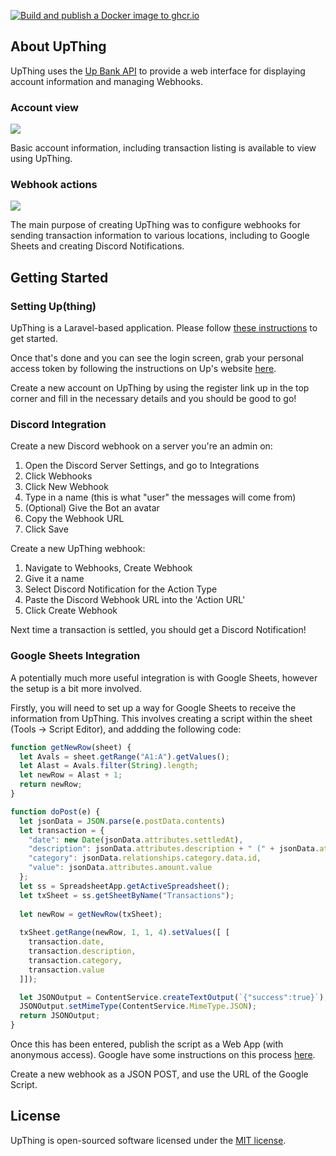 [![Build and publish a Docker image to ghcr.io](https://github.com/paulcoates/upthing/actions/workflows/docker-image.yml/badge.svg)](https://github.com/paulcoates/upthing/actions/workflows/docker-image.yml)

## About UpThing

UpThing uses the [Up Bank API](https://github.com/up-banking/api/) to provide a web interface for displaying account information and managing Webhooks.

### Account view

<img src="docs/transactions.jpg">

Basic account information, including transaction listing is available to view using UpThing.

### Webhook actions

<img src="docs/webhooks.jpg">

The main purpose of creating UpThing was to configure webhooks for sending transaction information to various locations, including to Google Sheets and creating Discord Notifications.

## Getting Started

### Setting Up(thing)

UpThing is a Laravel-based application. Please follow [these instructions](https://laravel.com/docs/7.x/installation) to get started.

Once that's done and you can see the login screen, grab your personal access token by following the instructions on Up's website [here](https://api.up.com.au/getting_started).

Create a new account on UpThing by using the register link up in the top corner and fill in the necessary details and you should be good to go!

### Discord Integration

Create a new Discord webhook on a server you're an admin on:
1. Open the Discord Server Settings, and go to Integrations
1. Click Webhooks
1. Click New Webhook
1. Type in a name (this is what "user" the messages will come from)
1. (Optional) Give the Bot an avatar
1. Copy the Webhook URL
1. Click Save

Create a new UpThing webhook:
1. Navigate to Webhooks, Create Webhook
1. Give it a name
1. Select Discord Notification for the Action Type
1. Paste the Discord Webhook URL into the 'Action URL'
1. Click Create Webhook

Next time a transaction is settled, you should get a Discord Notification!

### Google Sheets Integration

A potentially much more useful integration is with Google Sheets, however the setup is a bit more involved.

Firstly, you will need to set up a way for Google Sheets to receive the information from UpThing. This involves creating a script within the sheet (Tools -> Script Editor), and addding the following code: 

```javascript
function getNewRow(sheet) {
  let Avals = sheet.getRange("A1:A").getValues();
  let Alast = Avals.filter(String).length;
  let newRow = Alast + 1;
  return newRow;
}

function doPost(e) {
  let jsonData = JSON.parse(e.postData.contents)
  let transaction = {
    "date": new Date(jsonData.attributes.settledAt),
    "description": jsonData.attributes.description + " (" + jsonData.attributes.rawText + ")",
    "category": jsonData.relationships.category.data.id,
    "value": jsonData.attributes.amount.value
  };
  let ss = SpreadsheetApp.getActiveSpreadsheet();
  let txSheet = ss.getSheetByName("Transactions");
  
  let newRow = getNewRow(txSheet);
  
  txSheet.getRange(newRow, 1, 1, 4).setValues([ [ 
    transaction.date,
    transaction.description,
    transaction.category,
    transaction.value
  ]]);

  let JSONOutput = ContentService.createTextOutput(`{"success":true}`);
  JSONOutput.setMimeType(ContentService.MimeType.JSON);
  return JSONOutput;
}
```
Once this has been entered, publish the script as a Web App (with anonymous access). Google have some instructions on this process [here](https://developers.google.com/apps-script/guides/web).

Create a new webhook as a JSON POST, and use the URL of the Google Script.

## License

UpThing is open-sourced software licensed under the [MIT license](https://opensource.org/licenses/MIT).
